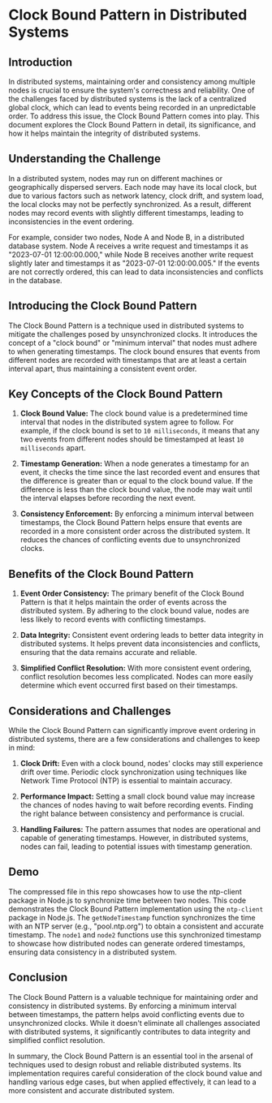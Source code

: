 # Clock Bound Pattern in Distributed Systems

## Introduction

In distributed systems, maintaining order and consistency among multiple nodes is crucial to ensure the system's correctness and reliability. One of the challenges faced by distributed systems is the lack of a centralized global clock, which can lead to events being recorded in an unpredictable order. To address this issue, the Clock Bound Pattern comes into play. This document explores the Clock Bound Pattern in detail, its significance, and how it helps maintain the integrity of distributed systems.

## Understanding the Challenge

In a distributed system, nodes may run on different machines or geographically dispersed servers. Each node may have its local clock, but due to various factors such as network latency, clock drift, and system load, the local clocks may not be perfectly synchronized. As a result, different nodes may record events with slightly different timestamps, leading to inconsistencies in the event ordering.

For example, consider two nodes, Node A and Node B, in a distributed database system. Node A receives a write request and timestamps it as "2023-07-01 12:00:00.000," while Node B receives another write request slightly later and timestamps it as "2023-07-01 12:00:00.005." If the events are not correctly ordered, this can lead to data inconsistencies and conflicts in the database.

## Introducing the Clock Bound Pattern

The Clock Bound Pattern is a technique used in distributed systems to mitigate the challenges posed by unsynchronized clocks. It introduces the concept of a "clock bound" or "minimum interval" that nodes must adhere to when generating timestamps. The clock bound ensures that events from different nodes are recorded with timestamps that are at least a certain interval apart, thus maintaining a consistent event order.

## Key Concepts of the Clock Bound Pattern

1. **Clock Bound Value:** The clock bound value is a predetermined time interval that nodes in the distributed system agree to follow. For example, if the clock bound is set to `10 milliseconds`, it means that any two events from different nodes should be timestamped at least `10 milliseconds` apart.

2. **Timestamp Generation:** When a node generates a timestamp for an event, it checks the time since the last recorded event and ensures that the difference is greater than or equal to the clock bound value. If the difference is less than the clock bound value, the node may wait until the interval elapses before recording the next event.

3. **Consistency Enforcement:** By enforcing a minimum interval between timestamps, the Clock Bound Pattern helps ensure that events are recorded in a more consistent order across the distributed system. It reduces the chances of conflicting events due to unsynchronized clocks.

## Benefits of the Clock Bound Pattern

1. **Event Order Consistency:** The primary benefit of the Clock Bound Pattern is that it helps maintain the order of events across the distributed system. By adhering to the clock bound value, nodes are less likely to record events with conflicting timestamps.

2. **Data Integrity:** Consistent event ordering leads to better data integrity in distributed systems. It helps prevent data inconsistencies and conflicts, ensuring that the data remains accurate and reliable.

3. **Simplified Conflict Resolution:** With more consistent event ordering, conflict resolution becomes less complicated. Nodes can more easily determine which event occurred first based on their timestamps.

## Considerations and Challenges

While the Clock Bound Pattern can significantly improve event ordering in distributed systems, there are a few considerations and challenges to keep in mind:

1. **Clock Drift:** Even with a clock bound, nodes' clocks may still experience drift over time. Periodic clock synchronization using techniques like Network Time Protocol (NTP) is essential to maintain accuracy.

2. **Performance Impact:** Setting a small clock bound value may increase the chances of nodes having to wait before recording events. Finding the right balance between consistency and performance is crucial.

3. **Handling Failures:** The pattern assumes that nodes are operational and capable of generating timestamps. However, in distributed systems, nodes can fail, leading to potential issues with timestamp generation.

## Demo
The compressed file in this repo showcases how to use the ntp-client package in Node.js to synchronize time between two nodes. This code demonstrates the Clock Bound Pattern implementation using the `ntp-client` package in Node.js. The `getNodeTimestamp` function synchronizes the time with an NTP server (e.g., "pool.ntp.org") to obtain a consistent and accurate timestamp. The `node1` and `node2` functions use this synchronized timestamp to showcase how distributed nodes can generate ordered timestamps, ensuring data consistency in a distributed system.

## Conclusion

The Clock Bound Pattern is a valuable technique for maintaining order and consistency in distributed systems. By enforcing a minimum interval between timestamps, the pattern helps avoid conflicting events due to unsynchronized clocks. While it doesn't eliminate all challenges associated with distributed systems, it significantly contributes to data integrity and simplified conflict resolution.

In summary, the Clock Bound Pattern is an essential tool in the arsenal of techniques used to design robust and reliable distributed systems. Its implementation requires careful consideration of the clock bound value and handling various edge cases, but when applied effectively, it can lead to a more consistent and accurate distributed system.
